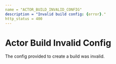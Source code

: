 ```yaml
---
name = "ACTOR_BUILD_INVALID_CONFIG"
description = "Invalid build config: {error}."
http_status = 400
---
```


# Actor Build Invalid Config

The config provided to create a build was invalid.
